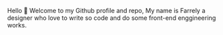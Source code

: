 Hello 👋 Welcome to my Github profile and repo, My name is Farrely a designer who love to write so code and do some front-end enggineering works.
